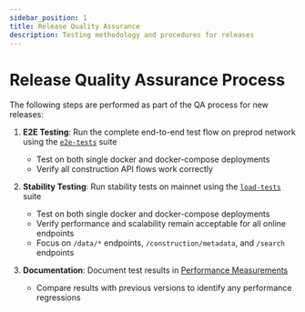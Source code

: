 ```yaml
---
sidebar_position: 1
title: Release Quality Assurance
description: Testing methodology and procedures for releases
---
```


# Release Quality Assurance Process

The following steps are performed as part of the QA process for new releases:

1. **E2E Testing**: Run the complete end-to-end test flow on preprod network using the [`e2e-tests`](https://github.com/cardano-foundation/cardano-rosetta-java/tree/main/e2e-tests) suite

   - Test on both single docker and docker-compose deployments
   - Verify all construction API flows work correctly

2. **Stability Testing**: Run stability tests on mainnet using the [`load-tests`](https://github.com/cardano-foundation/cardano-rosetta-java/tree/main/load-tests) suite

   - Test on both single docker and docker-compose deployments
   - Verify performance and scalability remain acceptable for all online endpoints
   - Focus on `/data/*` endpoints, `/construction/metadata`, and `/search` endpoints

3. **Documentation**: Document test results in [Performance Measurements](./performance-measurements.md)
   - Compare results with previous versions to identify any performance regressions
